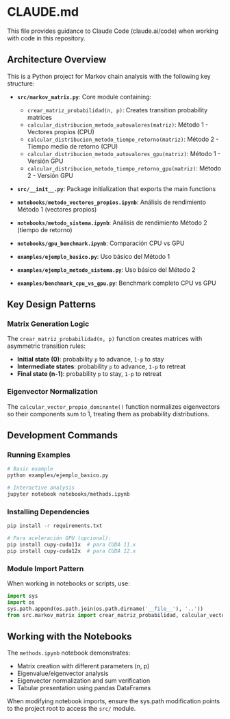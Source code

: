 # CLAUDE.md

This file provides guidance to Claude Code (claude.ai/code) when working with code in this repository.

## Architecture Overview

This is a Python project for Markov chain analysis with the following key structure:

- **`src/markov_matrix.py`**: Core module containing:
  - `crear_matriz_probabilidad(n, p)`: Creates transition probability matrices
  - `calcular_distribucion_metodo_autovalores(matriz)`: Método 1 - Vectores propios (CPU)
  - `calcular_distribucion_metodo_tiempo_retorno(matriz)`: Método 2 - Tiempo medio de retorno (CPU)
  - `calcular_distribucion_metodo_autovalores_gpu(matriz)`: Método 1 - Versión GPU
  - `calcular_distribucion_metodo_tiempo_retorno_gpu(matriz)`: Método 2 - Versión GPU

- **`src/__init__.py`**: Package initialization that exports the main functions

- **`notebooks/metodo_vectores_propios.ipynb`**: Análisis de rendimiento Método 1 (vectores propios)
- **`notebooks/metodo_sistema.ipynb`**: Análisis de rendimiento Método 2 (tiempo de retorno)
- **`notebooks/gpu_benchmark.ipynb`**: Comparación CPU vs GPU

- **`examples/ejemplo_basico.py`**: Uso básico del Método 1
- **`examples/ejemplo_metodo_sistema.py`**: Uso básico del Método 2
- **`examples/benchmark_cpu_vs_gpu.py`**: Benchmark completo CPU vs GPU

## Key Design Patterns

### Matrix Generation Logic
The `crear_matriz_probabilidad(n, p)` function creates matrices with asymmetric transition rules:
- **Initial state (0)**: probability `p` to advance, `1-p` to stay
- **Intermediate states**: probability `p` to advance, `1-p` to retreat
- **Final state (n-1)**: probability `p` to stay, `1-p` to retreat

### Eigenvector Normalization
The `calcular_vector_propio_dominante()` function normalizes eigenvectors so their components sum to 1, treating them as probability distributions.

## Development Commands

### Running Examples
```bash
# Basic example
python examples/ejemplo_basico.py

# Interactive analysis
jupyter notebook notebooks/methods.ipynb
```

### Installing Dependencies
```bash
pip install -r requirements.txt

# Para aceleración GPU (opcional):
pip install cupy-cuda11x  # para CUDA 11.x
pip install cupy-cuda12x  # para CUDA 12.x
```

### Module Import Pattern
When working in notebooks or scripts, use:
```python
import sys
import os
sys.path.append(os.path.join(os.path.dirname('__file__'), '..'))
from src.markov_matrix import crear_matriz_probabilidad, calcular_vector_propio_dominante
```

## Working with the Notebooks

The `methods.ipynb` notebook demonstrates:
- Matrix creation with different parameters (n, p)
- Eigenvalue/eigenvector analysis
- Eigenvector normalization and sum verification
- Tabular presentation using pandas DataFrames

When modifying notebook imports, ensure the sys.path modification points to the project root to access the `src/` module.